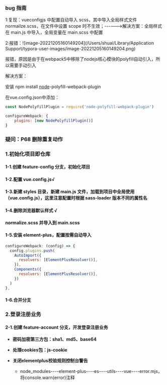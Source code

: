 ### bug 指南

1:复现：vueconfigjs 中配置自动导入 scss，其中导入全局样式文件 normailze.scss，在文件中设置 scope 时不生效；------>解决方案：全局样式在 main.js 中导入，全局变量在 main.scss 中配置

2:报错：![image-20221205160149204](/Users/shuai/Library/Application Support/typora-user-images/image-20221205160149204.png)

报错，原因是由于在webpack5中移除了nodejs核心模块的polyfill自动引入，所以需要手动引入

解决方案：

安装 npm install [node](https://so.csdn.net/so/search?q=node&spm=1001.2101.3001.7020)-polyfill-webpack-plugin

在vue.config.json中添加：

```js
const NodePolyfillPlugin = require('node-polyfill-webpack-plugin')

configureWebpack: {
	plugins: [new NodePolyfillPlugin()]
}
```

### 疑问：P68 删除重复动作

### 1.初始化项目即仓库

#### 1-1.创建 feature-config 分支，初始化项目

#### 1-2.配置 vue.config.js√

#### 1-3.新建 styles 目录，新建 main.js 文件，加载到项目中全局使用（vue.config.js），这里注意配置时根据 sass-loader 版本不同的属性名

#### 1-4.删除浏览器默认样式 √

 **normalize.scss 并导入到 main.scss**

#### 1-5.安装 element-plus，配置按需自动导入

```js
configureWebpack: (config) => {
  config.plugins.push(
    AutoImport({
      resolvers: [ElementPlusResolver()],
    }),
    Components({
      resolvers: [ElementPlusResolver()],
    })
  )
},
```

#### 1-6.合并分支

### 2.登录注册业务

#### 2-1.创建 feature-account 分支，开发登录注册**业务**

-  **密码加密第三方包：sha1、md5、base64**

- **处理cookies包：js-cookie**
- **关闭elementplus校验规则控制台警告**
  - node_modules----element-plus----es----utils----vue----error.mjs，将console.warn(error)注释
